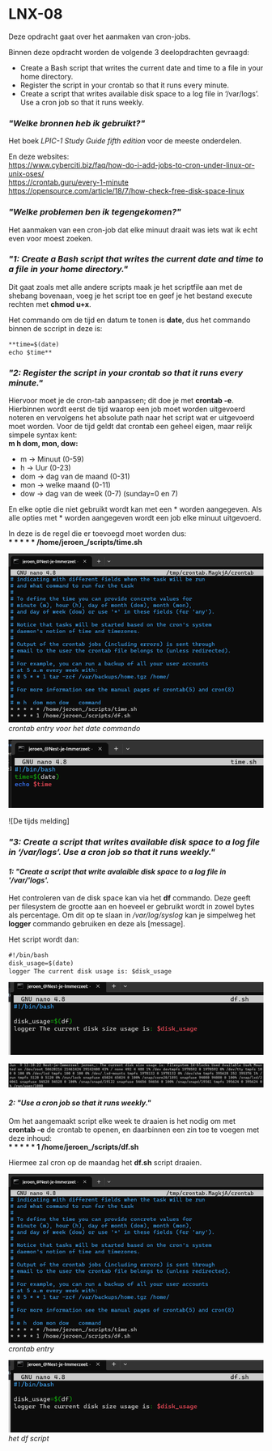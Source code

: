 # LNX-08

Deze opdracht gaat over het aanmaken van cron-jobs.

Binnen deze opdracht worden de volgende 3 deelopdrachten gevraagd:

- Create a Bash script that writes the current date and time to a file in your home directory.
- Register the script in your crontab so that it runs every minute.
- Create a script that writes available disk space to a log file in ‘/var/logs’. Use a cron job so that it runs weekly.

### *"Welke bronnen heb ik gebruikt?"*
Het boek *LPIC-1 Study Guide fifth edition* voor de meeste onderdelen.  

En deze websites:  
https://www.cyberciti.biz/faq/how-do-i-add-jobs-to-cron-under-linux-or-unix-oses/   
https://crontab.guru/every-1-minute
https://opensource.com/article/18/7/how-check-free-disk-space-linux


### *"Welke problemen ben ik tegengekomen?"*
Het aanmaken van een cron-job dat elke minuut draait was iets wat ik echt even voor moest zoeken. 

### *"1: Create a Bash script that writes the current date and time to a file in your home directory."*

Dit gaat zoals met alle andere scripts maak je het scriptfile aan met de shebang bovenaan, voeg je het script toe en geef je het bestand execute rechten met **chmod u+x**.

Het commando om de tijd en datum te tonen is  **date**, dus het commando binnen de sccript in deze is: 
```
**time=$(date)  
echo $time**
```




### *"2: Register the script in your crontab so that it runs every minute."* 

Hiervoor moet je de cron-tab aanpassen; dit doe je met **crontab -e**.
Hierbinnen wordt eerst de tijd waarop een job moet worden uitgevoerd noteren en vervolgens het absolute path naar het script wat er uitgevoerd moet worden.
Voor de tijd geldt dat crontab een geheel eigen, maar relijk simpele syntax kent:  
**m h dom, mon, dow:**  
- m -> Minuut (0-59)
- h -> Uur (0-23)
- dom -> dag van de maand (0-31)
- mon -> welke maand (0-11)
- dow -> dag van de week (0-7) (sunday=0 en 7)

En elke optie die niet gebruikt wordt kan met een * worden aangegeven. Als alle opties met \* worden aangegeven wordt een job elke minuut uitgevoerd.

In deze is de regel die er toevoegd moet worden dus:  
**\* \* \* \* \* /home/jeroen_/scripts/time.sh**

![Het crontab](/00_includes/crontab_time.png)
*crontab entry voor het date commando*

![Het script](/00_includes/time_sh.png)

![De tijds melding]


### *"3: Create a script that writes available disk space to a log file in ‘/var/logs’. Use a cron job so that it runs weekly."* 

#### *1: "Create a script that write avalaible disk space to a log file in '/var/'logs'.*
Het controleren van de disk space kan via het **df** commando. Deze geeft per filesystem de grootte aan en hoeveel er gebruikt wordt in zowel bytes als percentage.
Om dit op te slaan in */var/log/syslog* kan je simpelweg het **logger** commando gebruiken en deze als [message].

Het script wordt dan:
```
#!/bin/bash
disk_usage=$(date)
logger The current disk usage is: $disk_usage 
```

![Het script](/00_includes/df_sh.png)

![De output van het df script](/00_includes/disksize.png)

#### *2: "Use a cron job so that it runs weekly."*

Om het aangemaakt script elke week te draaien is het nodig om met **crontab -e** de crontab te openen, en daarbinnen een zin toe te voegen met deze inhoud:  
**\* \* \* \* \* 1 /home/jeroen_/scripts/df.sh**

Hiermee zal cron op de maandag het **df.sh** script draaien.


![crontab entry](/00_includes/crontab_time.png)
*crontab entry*  


![de output](/00_includes/df_sh.png)
*het df script*